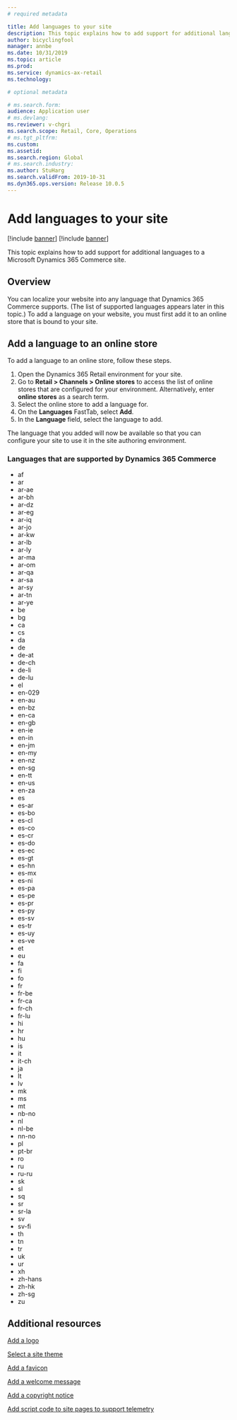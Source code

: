 ```yaml
---
# required metadata

title: Add languages to your site
description: This topic explains how to add support for additional languages to a Microsoft Dynamics 365 Commerce site.
author: bicyclingfool
manager: annbe
ms.date: 10/31/2019
ms.topic: article
ms.prod: 
ms.service: dynamics-ax-retail
ms.technology: 

# optional metadata

# ms.search.form: 
audience: Application user
# ms.devlang: 
ms.reviewer: v-chgri
ms.search.scope: Retail, Core, Operations
# ms.tgt_pltfrm: 
ms.custom: 
ms.assetid: 
ms.search.region: Global
# ms.search.industry: 
ms.author: StuHarg
ms.search.validFrom: 2019-10-31
ms.dyn365.ops.version: Release 10.0.5
---
```

# Add languages to your site

[!include [banner](includes/preview-banner.md)]
[!include [banner](includes/banner.md)]

This topic explains how to add support for additional languages to a Microsoft Dynamics 365 Commerce site.

## Overview

You can localize your website into any language that Dynamics 365 Commerce supports. (The list of supported languages appears later in this topic.) To add a language on your website, you must first add it to an online store that is bound to your site.

## Add a language to an online store

To add a language to an online store, follow these steps.

1. Open the Dynamics 365 Retail environment for your site.
1. Go to **Retail \> Channels \> Online stores** to access the list of online stores that are configured for your environment. Alternatively, enter **online stores** as a search term.
1. Select the online store to add a language for.
1. On the **Languages** FastTab, select **Add**.
1. In the **Language** field, select the language to add.

The language that you added will now be available so that you can configure your site to use it in the site authoring environment.

### Languages that are supported by Dynamics 365 Commerce

- af
- ar
- ar-ae
- ar-bh
- ar-dz
- ar-eg
- ar-iq
- ar-jo
- ar-kw
- ar-lb
- ar-ly
- ar-ma
- ar-om
- ar-qa
- ar-sa
- ar-sy
- ar-tn
- ar-ye
- be
- bg
- ca
- cs
- da
- de
- de-at
- de-ch
- de-li
- de-lu
- el
- en-029
- en-au
- en-bz
- en-ca
- en-gb
- en-ie
- en-in
- en-jm
- en-my
- en-nz
- en-sg
- en-tt
- en-us
- en-za
- es
- es-ar
- es-bo
- es-cl
- es-co
- es-cr
- es-do
- es-ec
- es-gt
- es-hn
- es-mx
- es-ni
- es-pa
- es-pe
- es-pr
- es-py
- es-sv
- es-tr
- es-uy
- es-ve
- et
- eu
- fa
- fi
- fo
- fr
- fr-be
- fr-ca
- fr-ch
- fr-lu
- hi
- hr
- hu
- is
- it
- it-ch
- ja
- lt
- lv
- mk
- ms
- mt
- nb-no
- nl
- nl-be
- nn-no
- pl
- pt-br
- ro
- ru
- ru-ru
- sk
- sl
- sq
- sr
- sr-la
- sv
- sv-fi
- th
- tn
- tr
- uk
- ur
- xh
- zh-hans
- zh-hk
- zh-sg
- zu

## Additional resources

[Add a logo](add-logo.md)

[Select a site theme](select-site-theme.md)

[Add a favicon](add-favicon.md)

[Add a welcome message](add-welcome-message.md)

[Add a copyright notice](add-copyright-notice.md)

[Add script code to site pages to support telemetry](add-telemetry.md)
